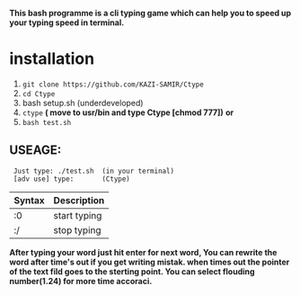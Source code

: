 **This bash programme is a cli typing game which can help you to speed up your typing speed in terminal.**

# installation


1. `git clone https://github.com/KAZI-SAMIR/Ctype`
2. `cd Ctype`
3. bash setup.sh (underdeveloped)
4. `ctype` **( move to usr/bin and type Ctype [chmod 777])**
  **or**
5. `bash test.sh`


## USEAGE:
     Just type: ./test.sh  (in your terminal) 
     [adv use] type:       (Ctype)

| Syntax | Description |
| ----------- | ----------- |
| :0 | start typing|
| :/| stop typing|




**After typing your word just hit enter for next word, You can rewrite the word after time's out if you get writing mistak.
when times out the pointer of the text fild goes to the sterting point.
You can select flouding number(1.24) for more time accoraci.**

